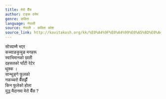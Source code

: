 ```yaml
---
title: मेरो बैँस
author: टङ्क वनेम
genre: कविता
language: नेपाली
source: नेपाली - कविता कोश
source_link: http://kavitakosh.org/kk/%E0%A4%9F%E0%A4%99%E0%A5%8D%E0%A4%95_%E0%A4%B5%E0%A4%A8%E0%A5%87%E0%A4%AE
---
```


सोत्र्याम्मै भएर  
कच्याङकुचुङ मनहरू  
स्वाभिमानको छाती  
दहसतको घाँटी रेटेर  
थुक्क ।  
सान्थुङ्गे फूलको  
नकच्चरो बैँसझैँ  
किन फुलेको होला  
युद्ध मैदानमा मेरो बैँस ?
